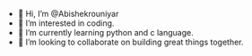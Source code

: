 - 👋 Hi, I’m @Abishekrouniyar
- 👀 I’m interested in coding.
- 🌱 I’m currently learning python and c language.
- 💞️ I’m looking to collaborate on building great things together.
<!---
Abishekrouniyar/Abishekrouniyar is a ✨ special ✨ repository because its `README.md` (this file) appears on your GitHub profile.
You can click the Preview link to take a look at your changes.
--->
